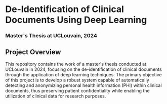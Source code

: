 # De-Identification of Clinical Documents Using Deep Learning
### Master's Thesis at UCLouvain, 2024

## Project Overview

This repository contains the work of a master's thesis conducted at UCLouvain in 2024, focusing on the de-identification of clinical documents through the application of deep learning techniques. The primary objective of this project is to develop a robust system capable of automatically detecting and anonymizing personal health information (PHI) within clinical documents, thus preserving patient confidentiality while enabling the utilization of clinical data for research purposes.
